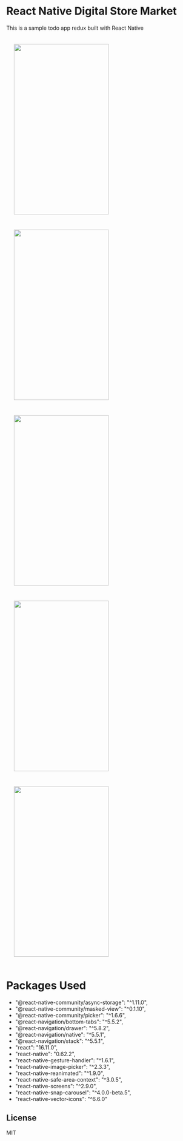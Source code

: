 # React Native Digital Store Market

This is a sample todo app redux built with React Native 

<div>
<img style="margin: 20" src="https://up.20script.ir/file/90fe-Screenshot-1599321727.png" width="250" height="450">

<img style="margin: 20" src="https://up.20script.ir/file/90fe-Screenshot-1599321734.png" width="250" height="450" />

<img style="margin: 20" src="https://up.20script.ir/file/3d48-Screenshot-1599321738.png" width="250" height="450" />

</div>
<div>
<img style="margin: 20" src="https://up.20script.ir/file/bdc9-Screenshot-1599321758.png" width="250" height="450">
<img style="margin: 20" src="https://up.20script.ir/file/bdc9-Screenshot-1599321774.png" width="250" height="450" />
</div>



# Packages Used

* "@react-native-community/async-storage": "^1.11.0",
*   "@react-native-community/masked-view": "^0.1.10",
*    "@react-native-community/picker": "^1.6.6",
*    "@react-navigation/bottom-tabs": "^5.5.2",
*    "@react-navigation/drawer": "^5.8.2",
*    "@react-navigation/native": "^5.5.1",
*    "@react-navigation/stack": "^5.5.1",
*    "react": "16.11.0",
*    "react-native": "0.62.2",
*    "react-native-gesture-handler": "^1.6.1",
*    "react-native-image-picker": "^2.3.3",
*    "react-native-reanimated": "^1.9.0",
*    "react-native-safe-area-context": "^3.0.5",
*    "react-native-screens": "^2.9.0",
*    "react-native-snap-carousel": "^4.0.0-beta.5",
*    "react-native-vector-icons": "^6.6.0"



License
----

MIT
